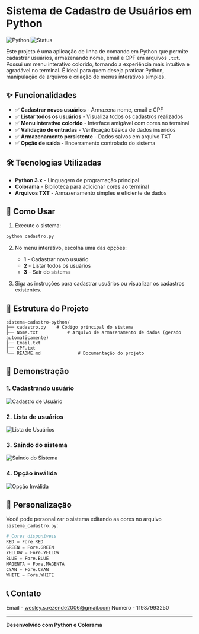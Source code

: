 # Sistema de Cadastro de Usuários em Python

![Python](https://img.shields.io/badge/Python-3.x-blue?logo=python)
![Status](https://img.shields.io/badge/Status-Funcionando-green)

Este projeto é uma aplicação de linha de comando em Python que permite cadastrar usuários, armazenando nome, email e CPF em arquivos `.txt`. Possui um menu interativo colorido, tornando a experiência mais intuitiva e agradável no terminal. É ideal para quem deseja praticar Python, manipulação de arquivos e criação de menus interativos simples.

## ✨ Funcionalidades

- ✅ **Cadastrar novos usuários** - Armazena nome, email e CPF
- ✅ **Listar todos os usuários** - Visualiza todos os cadastros realizados
- ✅ **Menu interativo colorido** - Interface amigável com cores no terminal
- ✅ **Validação de entradas** - Verificação básica de dados inseridos
- ✅ **Armazenamento persistente** - Dados salvos em arquivo TXT
- ✅ **Opção de saída** - Encerramento controlado do sistema

## 🛠️ Tecnologias Utilizadas

- **Python 3.x** - Linguagem de programação principal
- **Colorama** - Biblioteca para adicionar cores ao terminal
- **Arquivos TXT** - Armazenamento simples e eficiente de dados

## 🚀 Como Usar

1. Execute o sistema:
```bash
python cadastro.py
```

2. No menu interativo, escolha uma das opções:
   - **1** - Cadastrar novo usuário
   - **2** - Listar todos os usuários
   - **3** - Sair do sistema

3. Siga as instruções para cadastrar usuários ou visualizar os cadastros existentes.

## 📁 Estrutura do Projeto

```
sistema-cadastro-python/
├── cadastro.py    # Código principal do sistema
├── Nome.txt           # Arquivo de armazenamento de dados (gerado automaticamente)
├── Email.txt
├── CPF.txt
└── README.md              # Documentação do projeto
```

## 📸 Demonstração

### 1. Cadastrando usuário
![Cadastro de Usuário](https://github.com/user-attachments/assets/341fb2f1-b61e-416b-9044-88578909db0d)

### 2. Lista de usuários
![Lista de Usuários](https://github.com/user-attachments/assets/e370ea6d-5fa4-4123-b2bf-7669e5f59ea2)

### 3. Saindo do sistema
![Saindo do Sistema](https://github.com/user-attachments/assets/bde77f02-85b4-432c-8de4-6c414cc54bbc)

### 4. Opção inválida
![Opção Inválida](https://github.com/user-attachments/assets/e79e17a6-e37b-4e88-970f-9c0e8889a334)

## 🔧 Personalização

Você pode personalizar o sistema editando as cores no arquivo `sistema_cadastro.py`:

```python
# Cores disponíveis
RED = Fore.RED
GREEN = Fore.GREEN
YELLOW = Fore.YELLOW
BLUE = Fore.BLUE
MAGENTA = Fore.MAGENTA
CYAN = Fore.CYAN
WHITE = Fore.WHITE
```

## 📞 Contato

Email - wesley.s.rezende2006@gmail.com
Numero - 11987993250

---

**Desenvolvido com Python e Colorama**
